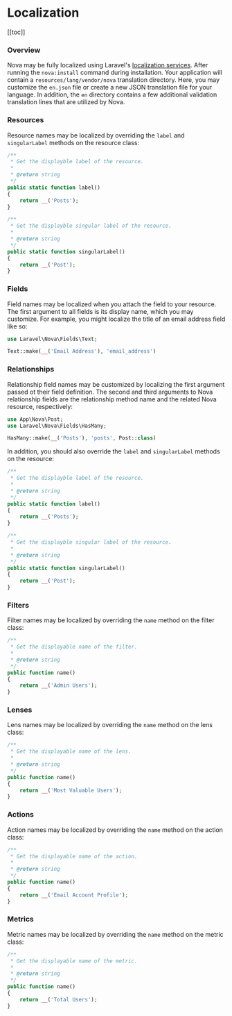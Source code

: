# Localization

[[toc]]

### Overview

Nova may be fully localized using Laravel's [localization services](https://laravel.com/docs/localization). After running the `nova:install` command during installation. Your application will contain a `resources/lang/vendor/nova` translation directory. Here, you may customize the `en.json` file or create a new JSON translation file for your language. In addition, the `en` directory contains a few additional validation translation lines that are utilized by Nova.

### Resources

Resource names may be localized by overriding the `label` and `singularLabel` methods on the resource class:

```php
/**
 * Get the displayble label of the resource.
 *
 * @return string
 */
public static function label()
{
    return __('Posts');
}

/**
 * Get the displayble singular label of the resource.
 *
 * @return string
 */
public static function singularLabel()
{
    return __('Post');
}
```

### Fields

Field names may be localized when you attach the field to your resource. The first argument to all fields is its display name, which you may customize. For example, you might localize the title of an email address field like so:

```php
use Laravel\Nova\Fields\Text;

Text::make(__('Email Address'), 'email_address')
```

### Relationships

Relationship field names may be customized by localizing the first argument passed ot their field definition. The second and third arguments to Nova relationship fields are the relationship method name and the related Nova resource, respectively:

```php
use App\Nova\Post;
use Laravel\Nova\Fields\HasMany;

HasMany::make(__('Posts'), 'posts', Post::class)
```

In addition, you should also override the `label` and `singularLabel` methods on the resource:

```php
/**
 * Get the displayble label of the resource.
 *
 * @return string
 */
public static function label()
{
    return __('Posts');
}

/**
 * Get the displayble singular label of the resource.
 *
 * @return string
 */
public static function singularLabel()
{
    return __('Post');
}
```

### Filters

Filter names may be localized by overriding the `name` method on the filter class:

```php
/**
 * Get the displayable name of the filter.
 *
 * @return string
 */
public function name()
{
    return __('Admin Users');
}
```

### Lenses

Lens names may be localized by overriding the `name` method on the lens class:

```php
/**
 * Get the displayable name of the lens.
 *
 * @return string
 */
public function name()
{
    return __('Most Valuable Users');
}
```

### Actions

Action names may be localized by overriding the `name` method on the action class:

```php
/**
 * Get the displayable name of the action.
 *
 * @return string
 */
public function name()
{
    return __('Email Account Profile');
}
```

### Metrics

Metric names may be localized by overriding the `name` method on the metric class:

```php
/**
 * Get the displayable name of the metric.
 *
 * @return string
 */
public function name()
{
    return __('Total Users');
}
```
